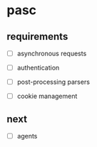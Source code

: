 # pasc

## requirements

- [ ] asynchronous requests
- [ ] authentication
- [ ] post-processing parsers
- [ ] cookie management


## next

- [ ] agents